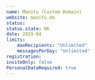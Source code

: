 ```yaml
---
name: Manitu (Custom Domain)
website: manitu.de
status:
status.state: OK
date: 2019-04
limits:
    maxRecipients: "Unlimited"
    messagesPerDay: "Unlimited"
registration:
inviteOnly: false
PersonalDataRequired: true
---
```

